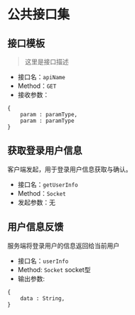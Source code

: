 # 公共接口集

## 接口模板
> 这里是接口描述

* 接口名：`apiName`
* Method：`GET`
* 接收参数：
```
{
    param : paramType,
    param : paramType
}
```

## 获取登录用户信息
客户端发起，用于登录用户信息获取与确认。
* 接口名：`getUserInfo`
* Method：`Socket`
* 发起参数：无

## 用户信息反馈
服务端将登录用户的信息返回给当前用户
* 接口名：`userInfo`
* Method: `Socket` socket型
* 输出参数:
```
{
    data : String,
}
```
